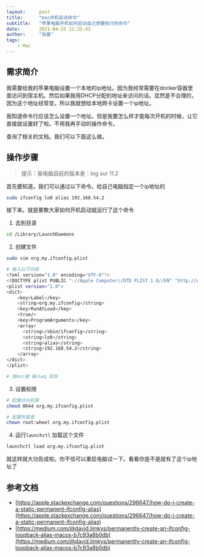 ```yaml
---
layout:     post
title:      "mac开机启动命令"
subtitle:   "苹果电脑开机如何启动自己想要执行的命令"
date:       2021-04-23 22:22:43
author:     "张晨"
tags:
    - Mac
---
```




## 需求简介

我需要给我的苹果电脑设置一个本地的ip地址。因为我经常需要在docker容器里面访问到宿主机。然后如果我用DHCP分配的地址来访问的话。显然是不合理的，因为这个地址经常变。所以我就想给本地网卡设置一个ip地址。

我知道命令行应该怎么设置一个地址。但是我要怎么样才能每次开机的时候，让它直接就设置好了啦。不用我再手动的操作命令。

查询了相关的文档。我们可以下面这么做。



## 操作步骤

> 提示：我电脑目前的版本是：big sur 11.2

首先要知道。我们可以通过以下命令。给自己电脑指定一个ip地址的

```sh
sudo ifconfig lo0 alias 192.168.54.2
```

接下来。就是要教大家如何开机启动就运行了这个命令

1. 去到目录

```sh
cd /Library/LaunchDaemons
```

2. 创建文件

```sh
sudo vim org.my.ifconfig.plist

# 输入以下内容
<?xml version="1.0" encoding="UTF-8"?>
<!DOCTYPE plist PUBLIC "-//Apple Computer//DTD PLIST 1.0//EN" "http://www.apple.com/DTDs/PropertyList-1.0.dtd">
<plist version="1.0">
<dict>
    <key>Label</key>
    <string>org.my.ifconfig</string>
    <key>RunAtLoad</key>
    <true/>
    <key>ProgramArguments</key>
    <array>
      <string>/sbin/ifconfig</string>
      <string>lo0</string>
      <string>alias</string>
      <string>192.168.54.2</string>
    </array>
</dict>
</plist>

# 按esc键 输入wq 回车
```

3. 设置权限

```sh
# 配置访问权限
chmod 0644 org.my.ifconfig.plist

# 配置所属者
chown root:wheel org.my.ifconfig.plist
```

4. 运行`launchctl` 加载这个文件

```sh
launchctl load org.my.ifconfig.plist
```

就这样就大功告成啦。你不信可以重启电脑试一下。看看你是不是就有了这个ip地址了



## 参考文档

- [https://apple.stackexchange.com/questions/296647/how-do-i-create-a-static-permanent-ifconfig-alias](https://apple.stackexchange.com/questions/296647/how-do-i-create-a-static-permanent-ifconfig-alias)
- [https://medium.com/@david.limkys/permanently-create-an-ifconfig-loopback-alias-macos-b7c93a8b0db](https://medium.com/@david.limkys/permanently-create-an-ifconfig-loopback-alias-macos-b7c93a8b0db)